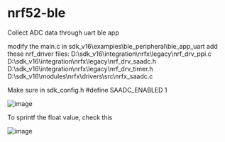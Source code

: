 # nrf52-ble
Collect ADC data through uart ble app 

modify the main.c in sdk_v16\examples\ble_peripheral\ble_app_uart
add these nrf_driver files: 
D:\sdk_v16\integration\nrfx\legacy\nrf_drv_ppi.c
D:\sdk_v16\integration\nrfx\legacy\nrf_drv_saadc.h
D:\sdk_v16\integration\nrfx\legacy\nrf_drv_timer.h
D:\sdk_v16\modules\nrfx\drivers\src\nrfx_saadc.c

Make sure in sdk_config.h #define SAADC_ENABLED 1

![image](https://user-images.githubusercontent.com/51981087/110908578-9cb2ab80-8341-11eb-979b-8d95005f699c.png)



To sprintf the float value, check this


![image](https://user-images.githubusercontent.com/51981087/110908835-f5824400-8341-11eb-8870-05fb17cd6975.png)

                           
                            
